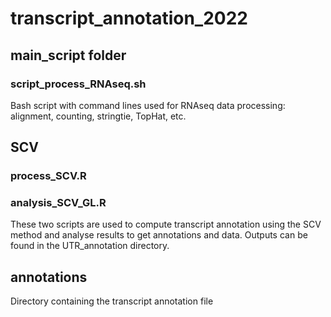 # transcript_annotation_2022

## main_script folder

### script_process_RNAseq.sh

Bash script with command lines used for RNAseq data processing: alignment, counting, stringtie, TopHat, etc.

## SCV

### process_SCV.R
### analysis_SCV_GL.R
These two scripts are used to compute transcript annotation using the SCV method and analyse results to get annotations and data.
Outputs can be found in the UTR_annotation directory.

## annotations

Directory containing the transcript annotation file